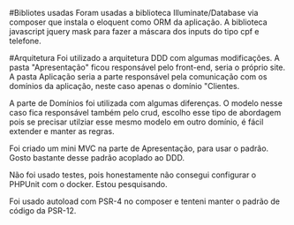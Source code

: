 
#Bibliotes usadas
Foram usadas a biblioteca Illuminate/Database via composer que instala o eloquent como ORM da aplicação.
A biblioteca javascript jquery mask para fazer a máscara dos inputs do tipo cpf e telefone.

#Arquitetura
Foi utilizado a arquitetura DDD com algumas modificações. A pasta "Apresentação" ficou responsável pelo front-end, seria o próprio site. A pasta Aplicação seria a parte responsável pela comunicação com os domínios da aplicação, neste caso apenas o domínio "Clientes.

A parte de Domínios foi utilizada com algumas diferenças. O modelo nesse caso fica responsável também pelo crud, escolho esse tipo de abordagem pois se precisar utilziar esse mesmo modelo em outro domínio, é fácil extender e manter as regras.

Foi criado um mini MVC na parte de Apresentação, para usar o padrão. Gosto bastante desse padrão acoplado ao DDD.

Não foi usado testes, pois honestamente não consegui configurar o PHPUnit com o docker. Estou pesquisando. 

Foi usado autoload com PSR-4 no composer e tenteni manter o padrão de código da PSR-12. 